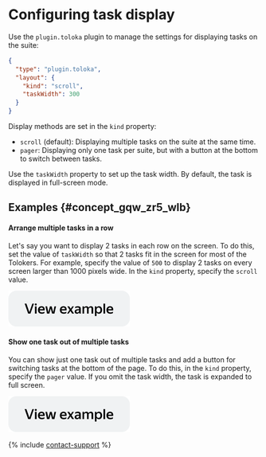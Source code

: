 # Configuring task display

Use the `plugin.toloka` plugin to manage the settings for displaying tasks on the suite:

```json
{
  "type": "plugin.toloka",
  "layout": {
    "kind": "scroll",
    "taskWidth": 300
  }
}
```

Display methods are set in the `kind` property:

- `scroll` (default): Displaying multiple tasks on the suite at the same time.
- `pager`: Displaying only one task per suite, but with a button at the bottom to switch between tasks.

Use the `taskWidth` property to set up the task width. By default, the task is displayed in full-screen mode.

## Examples {#concept_gqw_zr5_wlb}

#### Arrange multiple tasks in a row

Let's say you want to display 2 tasks in each row on the screen. To do this, set the value of `taskWidth` so that 2 tasks fit in the screen for most of the Tolokers. For example, specify the value of `500` to display 2 tasks on every screen larger than 1000 pixels wide. In the `kind` property, specify the `scroll` value.

[![image](../_images/buttons/view-example.svg)](https://ya.cc/t/XE6YjRFh3ttCWx)

#### Show one task out of multiple tasks

You can show just one task out of multiple tasks and add a button for switching tasks at the bottom of the page. To do this, in the `kind` property, specify the `pager` value. If you omit the task width, the task is expanded to full screen.

[![image](../_images/buttons/view-example.svg)](https://ya.cc/t/XE6YjRFh3ttCWx)

{% include [contact-support](../_includes/contact-support.md) %}